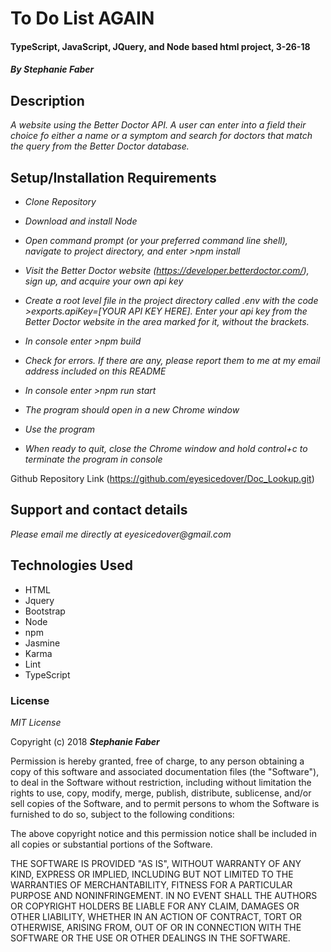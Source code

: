 # To Do List AGAIN
#### TypeScript, JavaScript, JQuery, and Node based html project, 3-26-18  

#### _By Stephanie Faber_  

## Description
_A website using the Better Doctor API. A user can enter into a field their choice fo either a name or a symptom and search for doctors that match the query from the Better Doctor database._  

## Setup/Installation Requirements

* _Clone Repository_

* _Download and install Node_

* _Open command prompt (or your preferred command line shell), navigate to project directory, and enter >npm install_

* _Visit the Better Doctor website (https://developer.betterdoctor.com/), sign up, and acquire your own api key_

* _Create a root level file in the project directory called .env with the code >exports.apiKey=[YOUR API KEY HERE]. Enter your api key from the Better Doctor website in the area marked for it, without the brackets._

* _In console enter >npm build_

* _Check for errors. If there are any, please report them to me at my email address included on this README_

* _In console enter >npm run start_

* _The program should open in a new Chrome window_

* _Use the program_

* _When ready to quit, close the Chrome window and hold control+c to terminate the program in console_

Github Repository Link (https://github.com/eyesicedover/Doc_Lookup.git)

## Support and contact details

_Please email me directly at eyesicedover@gmail.com_

## Technologies Used

* HTML
* Jquery
* Bootstrap
* Node
* npm
* Jasmine
* Karma
* Lint
* TypeScript

### License

*MIT License*

Copyright (c) 2018 **_Stephanie Faber_**

Permission is hereby granted, free of charge, to any person obtaining a copy
of this software and associated documentation files (the "Software"), to deal
in the Software without restriction, including without limitation the rights
to use, copy, modify, merge, publish, distribute, sublicense, and/or sell
copies of the Software, and to permit persons to whom the Software is
furnished to do so, subject to the following conditions:

The above copyright notice and this permission notice shall be included in all
copies or substantial portions of the Software.

THE SOFTWARE IS PROVIDED "AS IS", WITHOUT WARRANTY OF ANY KIND, EXPRESS OR
IMPLIED, INCLUDING BUT NOT LIMITED TO THE WARRANTIES OF MERCHANTABILITY,
FITNESS FOR A PARTICULAR PURPOSE AND NONINFRINGEMENT. IN NO EVENT SHALL THE
AUTHORS OR COPYRIGHT HOLDERS BE LIABLE FOR ANY CLAIM, DAMAGES OR OTHER
LIABILITY, WHETHER IN AN ACTION OF CONTRACT, TORT OR OTHERWISE, ARISING FROM,
OUT OF OR IN CONNECTION WITH THE SOFTWARE OR THE USE OR OTHER DEALINGS IN THE
SOFTWARE.
